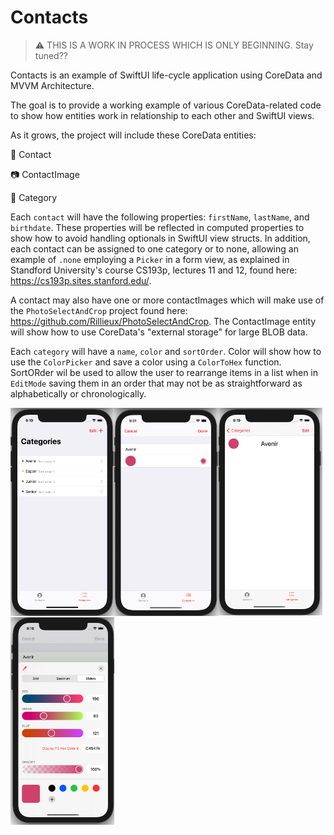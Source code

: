 # Contacts

> :warning: THIS IS A WORK IN PROCESS WHICH IS ONLY BEGINNING. Stay tuned??

Contacts is an example of SwiftUI life-cycle application using CoreData and MVVM Architecture.

The goal is to provide a working example of various CoreData-related code to show how entities work in relationship to each other and SwiftUI views.

As it grows, the project will include these CoreData entities: 

:bust_in_silhouette: Contact

:camera: ContactImage

:scroll: Category

Each `contact` will have the following properties: `firstName`, `lastName`, and `birthdate`. These properties will be reflected in computed properties to show how to avoid handling optionals in SwiftUI view structs. In addition, each contact can be assigned to one category or to none, allowing an example of `.none` employing a `Picker` in a form view, as explained in Standford University's course CS193p, lectures 11 and 12, found here: https://cs193p.sites.stanford.edu/.

A contact may also have one or more contactImages which will make use of the `PhotoSelectAndCrop` project found here: https://github.com/Rillieux/PhotoSelectAndCrop. The ContactImage entity will show how to use CoreData's "external storage" for large BLOB data. 

Each `category` will have a `name`, `color` and `sortOrder`. Color will show how to use the `ColorPicker` and save a color using a `ColorToHex` function. SortORder wil be used to allow the user to rearrange items in a list when in `EditMode` saving them in an order that may not be as straightforward as alphabetically or chronologically.

<img align="left" src="https://github.com/Rillieux/Contacts/blob/main/screens/categories.png" width="33%">
<img src="https://github.com/Rillieux/Contacts/blob/main/screens/singleCategory.png" width="33%">
<img align="left" src="https://github.com/Rillieux/Contacts/blob/main/screens/editView.png" width="33%">
<img src="https://github.com/Rillieux/Contacts/blob/main/screens/colorPicker.png" width="33%">
